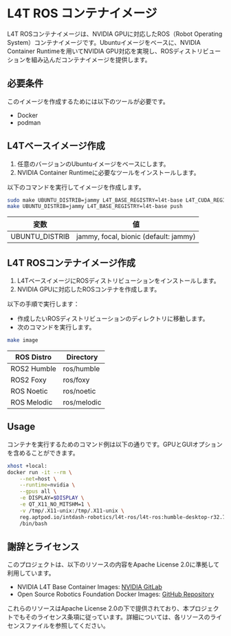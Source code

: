 # L4T ROS コンテナイメージ

L4T ROSコンテナイメージは、NVIDIA GPUに対応したROS（Robot Operating System）コンテナイメージです。Ubuntuイメージをベースに、NVIDIA Container Runtimeを用いてNVIDIA GPU対応を実現し、ROSディストリビューションを組み込んだコンテナイメージを提供します。

## 必要条件

このイメージを作成するためには以下のツールが必要です。

- Docker
- podman

## L4Tベースイメージ作成

1. 任意のバージョンのUbuntuイメージをベースにします。
1. NVIDIA Container Runtimeに必要なツールをインストールします。

以下のコマンドを実行してイメージを作成します。

```bash
sudo make UBUNTU_DISTRIB=jammy L4T_BASE_REGISTRY=l4t-base L4T_CUDA_REGISTRY=l4t-cuda image
make UBUNTU_DISTRIB=jammy L4T_BASE_REGISTRY=l4t-base push
```

| 変数 | 値 |
| ---- | ----- |
| UBUNTU_DISTRIB | jammy, focal, bionic (default: jammy) |

## L4T ROSコンテナイメージ作成

1. L4TベースイメージにROSディストリビューションをインストールします。
1. NVIDIA GPUに対応したROSコンテナを作成します。

以下の手順で実行します：
- 作成したいROSディストリビューションのディレクトリに移動します。
- 次のコマンドを実行します。

```bash
make image
```

| ROS Distro | Directory |
| ---------- | --------- |
| ROS2 Humble | ros/humble |
| ROS2 Foxy | ros/foxy |
| ROS Noetic | ros/noetic |
| ROS Melodic | ros/melodic |


## Usage

コンテナを実行するためのコマンド例は以下の通りです。GPUとGUIオプションを含めることができます。

```bash
xhost +local:
docker run -it --rm \
    --net=host \
    --runtime=nvidia \
    --gpus all \
    -e DISPLAY=$DISPLAY \
    -e QT_X11_NO_MITSHM=1 \
    -v /tmp/.X11-unix:/tmp/.X11-unix \
    reg.aptpod.io/intdash-robotics/l4t-ros/l4t-ros:humble-desktop-r32.7 \
    /bin/bash
```

## 謝辞とライセンス

このプロジェクトは、以下のリソースの内容をApache License 2.0に準拠して利用しています。

- NVIDIA L4T Base Container Images: [NVIDIA GitLab](https://gitlab.com/nvidia/container-images/l4t-base)
- Open Source Robotics Foundation Docker Images: [GitHub Repository](https://github.com/osrf/docker_images)

これらのリソースはApache License 2.0の下で提供されており、本プロジェクトでもそのライセンス条項に従っています。詳細については、各リソースのライセンスファイルを参照してください。




